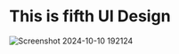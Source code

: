 # This is fifth UI Design
![Screenshot 2024-10-10 192124](https://github.com/user-attachments/assets/db743a91-e9d5-4583-bb12-167435064da5)
